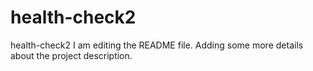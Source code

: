 # health-check2
health-check2
I am editing the README file. Adding some more details about the project description.

